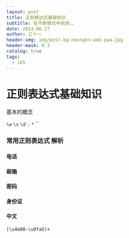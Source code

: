 ```yaml
---
layout: post
title: 正则表达式基础知识
subtitle: 在不断填坑中前进。。
date: 2024-06-27
author: 三十一
header-img: img/post-bg-nextgen-web-pwa.jpg
header-mask: 0.3
catalog: true
tags:
  - iOS
---
```


# 正则表达式基础知识

基本的概念

`\w`
`\s`
`\d`
`.`
`*`
``

### 常用正则表达式 解析

#### 电话

#### 邮箱

#### 密码

#### 身份证

#### 中文

`[\u4e00-\u9fa5]+`
